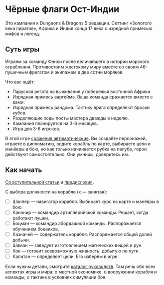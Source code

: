 # Чёрные флаги Ост-Индии

Это кампания к Dungeons & Dragons 5 редакции. Сеттинг «Золотого века пиратов», Африка и Индия конца 17 века с изрядной примесью мифов и легенд.  

## Суть игры

Играем за команду Фэнси после величайшего в истории морского ограбления. Противостоим жестокому миру вместе со своим 46-пушечным фрегатом и экипажем в две сотни моряков.  

Что вас ждёт:  
- Парусная регата на выживание у побережья восточной Африки.
- Изрядная примесь варгейма. Ваша команда сражается вместе с вами.
- Изрядная примесь рандома. Тактику врага определяют броски кубов.
- Разделяющие ходы посты мастера дважды в неделю.
- Кампания планируется на 3-6 месяцев.
- Игра для 3-6 игроков.

В этой игре [сражения автоматические](https://github.com/Shadybloom/dnd-mass-combat-simulation). Вы создаёте персонажей, играете в дипломатию, водите корабль по карте, выбираете цели и манёвры в бою, но как только начинается рубка на палубе, герои действуют самостоятельно. Они умницы, доверьтесь им.

## Как начать

[Со вступительной статьи](/black-flags/docs/world-getting-started.md) и [предисловия](/black-flags/docs/world-getting-started-intro.md).

С выбора должности на корабле (x — занятая):  
* [ ] Шкипер — навигатор корабля. Выбирает курс на карте и манёвры в бою.
* [ ] Канонир — командир артиллерийской команды. Решает, когда работают пушки.
* [ ] Боцман — командир абордажной команды. Распоряжается обучением боевиков.
* [ ] Казначей — содержатель корабля. Распоряжается общей долей добычи.
* [ ] Шаман — заведует изготовлением магических вещей и рун.
* [ ] Кок — готовит всевозможную живность, добытую по пути.
* [ ] Капитан — определяет цели. Его изберём в игре.

Если нужны детали, смотрите [каталог руководств](/black-flags/docs/). Там речь обо всех аспектах игры и мира: о местной экономике, о вооружении корабля и команды, о тактике в условиях симуляции боя.
